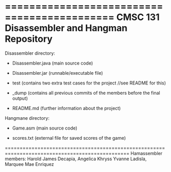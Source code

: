 ============================================
CMSC 131 Disassembler and Hangman Repository
============================================

Disassembler directory:

- Disassembler.java (main source code)

- Disassembler.jar (runnable/executable file)

- test (contains two extra test cases for the project //see README for this)

- _dump (contains all previous commits of the members before the final output)

- README.md (further information about the project)


Hangmane directory:

- Game.asm (main source code)

- scores.txt (external file for saved scores of the game)


================================================================================================
Hamassembler members: Harold James Decapia, Angelica Khryss Yvanne Ladisla, Marquee Mae Enriquez

